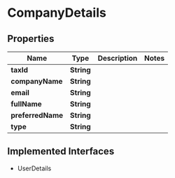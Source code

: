 

# CompanyDetails


## Properties

| Name | Type | Description | Notes |
|------------ | ------------- | ------------- | -------------|
|**taxId** | **String** |  |  |
|**companyName** | **String** |  |  |
|**email** | **String** |  |  |
|**fullName** | **String** |  |  |
|**preferredName** | **String** |  |  |
|**type** | **String** |  |  |


## Implemented Interfaces

* UserDetails


